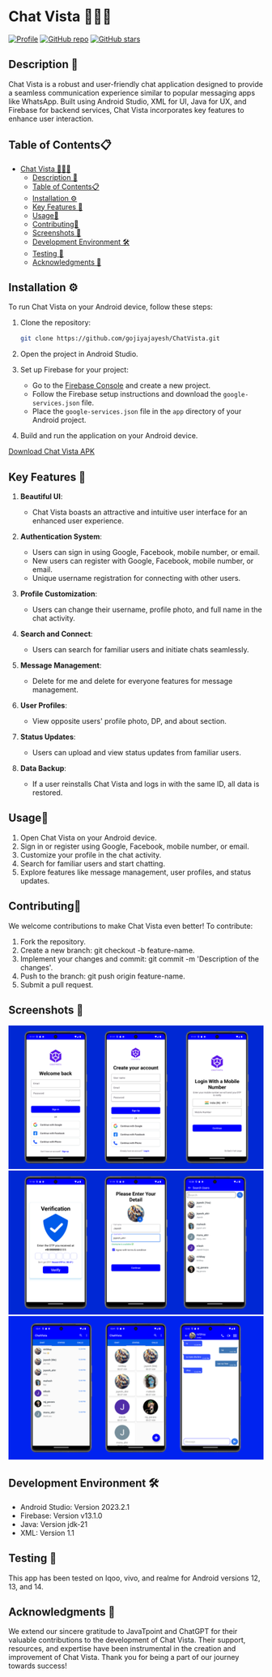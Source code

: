 # Chat Vista 🚀🌐📱

[![Profile](https://img.shields.io/badge/profile-gojiyajayesh-blue.svg)](https://github.com/gojiyajayesh)
[![GitHub repo](https://img.shields.io/github/issues/gojiyajayesh/ChatVista)](https://github.com/gojiyajayesh/ChatVista.git)
[![GitHub stars](https://img.shields.io/github/stars/gojiyajayesh/ChatVista)](https://github.com/gojiyajayesh/ChatVista/stargazers)

## Description 🚀

Chat Vista is a robust and user-friendly chat application designed to provide a seamless communication experience similar to popular messaging apps like WhatsApp. Built using Android Studio, XML for UI, Java for UX, and Firebase for backend services, Chat Vista incorporates key features to enhance user interaction.

## Table of Contents📋

- [Chat Vista 🚀🌐📱](#chat-vista-)
  - [Description 🚀](#description-)
  - [Table of Contents📋](#table-of-contents)
  - [Installation ⚙](#installation-)
  - [Key Features 🔑](#key-features-)
  - [Usage📲](#usage)
  - [Contributing🤝](#contributing)
  - [Screenshots 📸](#screenshots-)
  - [Development Environment 🛠](#development-environment-)
  - [Testing 🧪](#testing-)
  - [Acknowledgments 🙌](#acknowledgments-)


## Installation ⚙

To run Chat Vista on your Android device, follow these steps:

1. Clone the repository:

   ```bash
   git clone https://github.com/gojiyajayesh/ChatVista.git
   ```
2. Open the project in Android Studio.
3. Set up Firebase for your project:
   - Go to the [Firebase Console](https://console.firebase.google.com/) and create a new project.
   - Follow the Firebase setup instructions and download the `google-services.json` file.
   - Place the `google-services.json` file in the `app` directory of your Android project.
4. Build and run the application on your Android device.

[Download Chat Vista APK](https://github.com/gojiyajayesh/ChatVista/tree/main/ApkFile)

## Key Features 🔑

1. **Beautiful UI**:
   - Chat Vista boasts an attractive and intuitive user interface for an enhanced user experience.

2. **Authentication System**:
   - Users can sign in using Google, Facebook, mobile number, or email.
   - New users can register with Google, Facebook, mobile number, or email.
   - Unique username registration for connecting with other users.

3. **Profile Customization**:
   - Users can change their username, profile photo, and full name in the chat activity.

4. **Search and Connect**:
   - Users can search for familiar users and initiate chats seamlessly.

5. **Message Management**:
   - Delete for me and delete for everyone features for message management.

6. **User Profiles**:
   - View opposite users' profile photo, DP, and about section.

7. **Status Updates**:
   - Users can upload and view status updates from familiar users.

8. **Data Backup**:
   - If a user reinstalls Chat Vista and logs in with the same ID, all data is restored.


## Usage📲

1. Open Chat Vista on your Android device.
2. Sign in or register using Google, Facebook, mobile number, or email.
3. Customize your profile in the chat activity.
4. Search for familiar users and start chatting.
5. Explore features like message management, user profiles, and status updates.

## Contributing🤝

We welcome contributions to make Chat Vista even better! To contribute:

1. Fork the repository.
2. Create a new branch: git checkout -b feature-name.
3. Implement your changes and commit: git commit -m 'Description of the changes'.
4. Push to the branch: git push origin feature-name.
5. Submit a pull request.

## Screenshots 📸

<div class="slider">
  <div>
    <img src="Image/1.png" alt="Screenshot 1">
  </div>
  <div>
    <img src="Image/2.png" alt="Screenshot 2">
  </div>
  <div>
    <img src="Image/3.png" alt="Screenshot 3">
  </div>
</div>

## Development Environment 🛠

- Android Studio: Version 2023.2.1
- Firebase: Version v13.1.0
- Java: Version jdk-21
- XML: Version 1.1

## Testing 🧪

This app has been tested on Iqoo, vivo, and realme for Android versions 12, 13, and 14.

## Acknowledgments 🙌

We extend our sincere gratitude to JavaTpoint and ChatGPT for their valuable contributions to the development of Chat Vista. Their support, resources, and expertise have been instrumental in the creation and improvement of Chat Vista. Thank you for being a part of our journey towards success!